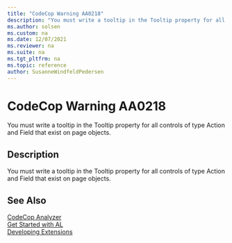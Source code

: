 ```yaml
---
title: "CodeCop Warning AA0218"
description: "You must write a tooltip in the Tooltip property for all controls of type Action and Field that exist on page objects."
ms.author: solsen
ms.custom: na
ms.date: 12/07/2021
ms.reviewer: na
ms.suite: na
ms.tgt_pltfrm: na
ms.topic: reference
author: SusanneWindfeldPedersen
---
```

[//]: # (START>DO_NOT_EDIT)
[//]: # (IMPORTANT:Do not edit any of the content between here and the END>DO_NOT_EDIT.)
[//]: # (Any modifications should be made in the .xml files in the ModernDev repo.)
# CodeCop Warning AA0218
You must write a tooltip in the Tooltip property for all controls of type Action and Field that exist on page objects.

## Description
You must write a tooltip in the Tooltip property for all controls of type Action and Field that exist on page objects.

[//]: # (IMPORTANT: END>DO_NOT_EDIT)
## See Also  
[CodeCop Analyzer](codecop.md)  
[Get Started with AL](../devenv-get-started.md)  
[Developing Extensions](../devenv-dev-overview.md)  